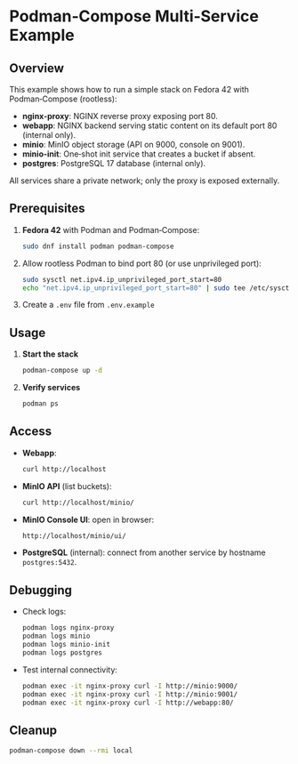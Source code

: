 # Podman‑Compose Multi‑Service Example

## Overview

This example shows how to run a simple stack on Fedora 42 with Podman‑Compose (rootless):

- **nginx-proxy**: NGINX reverse proxy exposing port 80.
- **webapp**: NGINX backend serving static content on its default port 80 (internal only).
- **minio**: MinIO object storage (API on 9000, console on 9001).
- **minio-init**: One‑shot init service that creates a bucket if absent.
- **postgres**: PostgreSQL 17 database (internal only).

All services share a private network; only the proxy is exposed externally.

## Prerequisites

1. **Fedora 42** with Podman and Podman‑Compose:

   ```bash
   sudo dnf install podman podman-compose
   ```

2. Allow rootless Podman to bind port 80 (or use unprivileged port):

   ```bash
   sudo sysctl net.ipv4.ip_unprivileged_port_start=80
   echo "net.ipv4.ip_unprivileged_port_start=80" | sudo tee /etc/sysctl.d/rootless_ports.conf
   ```

3. Create a `.env` file from `.env.example`

## Usage

1. **Start the stack**

   ```bash
   podman-compose up -d
   ```

2. **Verify services**  

   ```bash
   podman ps
   ```

## Access

- **Webapp**:  

  ```bash
  curl http://localhost
  ```

- **MinIO API** (list buckets):

  ```bash
  curl http://localhost/minio/
  ```

- **MinIO Console UI**: open in browser:

  ```txt
  http://localhost/minio/ui/
  ```

- **PostgreSQL** (internal): connect from another service by hostname `postgres:5432`.

## Debugging

- Check logs:

  ```bash
  podman logs nginx-proxy
  podman logs minio
  podman logs minio-init
  podman logs postgres
  ```

- Test internal connectivity:

  ```bash
  podman exec -it nginx-proxy curl -I http://minio:9000/
  podman exec -it nginx-proxy curl -I http://minio:9001/
  podman exec -it nginx-proxy curl -I http://webapp:80/
  ```

## Cleanup

```bash
podman-compose down --rmi local
```
